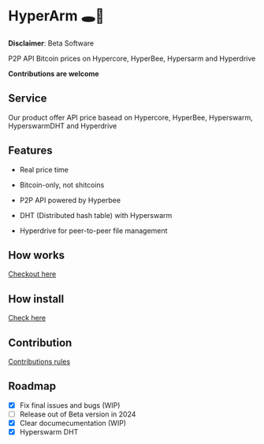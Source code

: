 # HyperArm 🕳️🥊

**Disclaimer**: Beta Software

 P2P API Bitcoin prices on Hypercore, HyperBee, Hypersarm and Hyperdrive

**Contributions are welcome**
 
## Service

Our product offer API price basead on Hypercore, HyperBee, Hyperswarm, HyperswarmDHT and Hyperdrive

## Features

- Real price time

- Bitcoin-only, not shitcoins

- P2P API powered by Hyperbee

- DHT (Distributed hash table) with Hyperswarm

- Hyperdrive for peer-to-peer file management

## How works

[Checkout here](https://github.com/AreaLayer/HyperArm/blob/main/src/hyperarm_logo_readme.png)

## How install

[Check here](https://github.com/AreaLayer/HyperArm/blob/main/docs/run.md)

## Contribution

[Contributions rules](https://github.com/AreaLayer/HyperArm/blob/main/CONTRIBUTING.md)

## Roadmap

- [x] Fix final issues and bugs (WIP)
- [ ] Release out of Beta version in 2024
- [x] Clear documecumentation (WIP)
- [x] Hyperswarm DHT 
